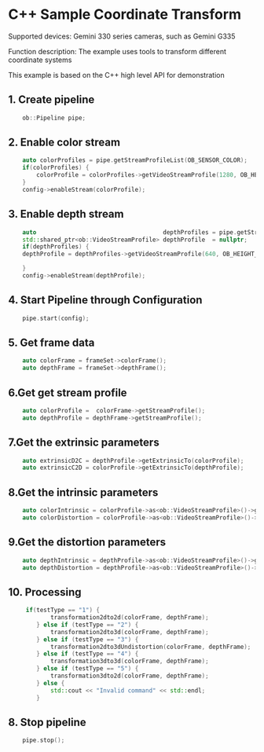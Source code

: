 # C++ Sample Coordinate Transform

Supported devices: Gemini 330 series cameras, such as Gemini G335

Function description: The example uses tools to transform different coordinate systems

This example is based on the C++ high level API for demonstration

## 1. Create pipeline

```cpp
    ob::Pipeline pipe;
```

## 2. Enable color stream

```cpp
    auto colorProfiles = pipe.getStreamProfileList(OB_SENSOR_COLOR);
    if(colorProfiles) {
        colorProfile = colorProfiles->getVideoStreamProfile(1280, OB_HEIGHT_ANY, OB_FORMAT_RGB, 30);
    }
    config->enableStream(colorProfile);
```

## 3. Enable depth stream

```cpp
    auto                                    depthProfiles = pipe.getStreamProfileList(OB_SENSOR_DEPTH);
    std::shared_ptr<ob::VideoStreamProfile> depthProfile  = nullptr;
    if(depthProfiles) {
    depthProfile = depthProfiles->getVideoStreamProfile(640, OB_HEIGHT_ANY, OB_FORMAT_Y16, 30);

    }
    config->enableStream(depthProfile);
```

## 4. Start Pipeline through Configuration

```cpp
    pipe.start(config);
```

## 5. Get frame data

```cpp
    auto colorFrame = frameSet->colorFrame();
    auto depthFrame = frameSet->depthFrame();
```

## 6.Get get stream profile

```cpp
    auto colorProfile =  colorFrame->getStreamProfile();
    auto depthProfile = depthFrame->getStreamProfile();
```

## 7.Get the extrinsic parameters

```cpp
    auto extrinsicD2C = depthProfile->getExtrinsicTo(colorProfile);
    auto extrinsicC2D = colorProfile->getExtrinsicTo(depthProfile);
```

## 8.Get the intrinsic parameters

```cpp
    auto colorIntrinsic = colorProfile->as<ob::VideoStreamProfile>()->getIntrinsic();
    auto colorDistortion = colorProfile->as<ob::VideoStreamProfile>()->getDistortion();
```

## 9.Get the distortion parameters

```cpp
    auto depthIntrinsic = depthProfile->as<ob::VideoStreamProfile>()->getIntrinsic();
    auto depthDistortion = depthProfile->as<ob::VideoStreamProfile>()->getDistortion();
```

## 10. Processing

```cpp
     if(testType == "1") {
            transformation2dto2d(colorFrame, depthFrame);
        } else if (testType == "2") {
            transformation2dto3d(colorFrame, depthFrame);
        } else if (testType == "3") {
            transformation2dto3dUndistortion(colorFrame, depthFrame);
        } else if (testType == "4") {
            transformation3dto3d(colorFrame, depthFrame);
        } else if (testType == "5") {
            transformation3dto2d(colorFrame, depthFrame);
        } else {
            std::cout << "Invalid command" << std::endl;
        }  
```

## 8. Stop pipeline

```cpp
    pipe.stop();
```
